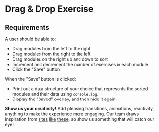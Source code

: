 # Drag & Drop Exercise

## Requirements

A user should be able to:
* Drag modules from the left to the right
* Drag modules from the right to the left
* Drag modules on the right up and down to sort
* Increment and decrement the number of exercises in each module
* Click the "Save" button

When the "Save" button is clicked:
* Print out a data structure of your choice that represents the sorted modules and their data using `console.log`.
* Display the "Saved" overlay, and then hide it again.

**Show us your creativity!** Add pleasing transitions, animations, reactivity, anything to make the experience more engaging.
Our team draws inspiration from [sites](https://ca.la/) [like](https://kubrick.life/) [these](https://findingctrl.nesta.org.uk/), so show us something that will catch our eye!
